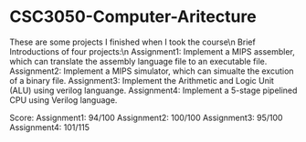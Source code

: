 # CSC3050-Computer-Aritecture
These are some projects I finished when I took the course\n
Brief Introductions of four projects:\n
Assignment1: Implement a MIPS assembler, which can translate the assembly language file to an executable file.
Assignment2: Implement a MIPS simulator, which can simualte the excution of a binary file.
Assignment3: Implement the Arithmetic and Logic Unit (ALU) using verilog languange.
Assignment4: Implement a 5-stage pipelined CPU using Verilog language.

Score:
Assignment1: 94/100
Assignment2: 100/100
Assignment3: 95/100
Assignment4: 101/115
